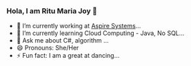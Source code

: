 ### Hola, I am Ritu Maria Joy 👋

- 🔭 I’m currently working at [Aspire Systems](https://www.aspiresys.com/)...
- 🌱 I’m currently learning Cloud Computing - Java, No SQL...
- 💬 Ask me about C#, algorithm ...
- 😄 Pronouns: She/Her
- ⚡ Fun fact: I am a great at dancing...

